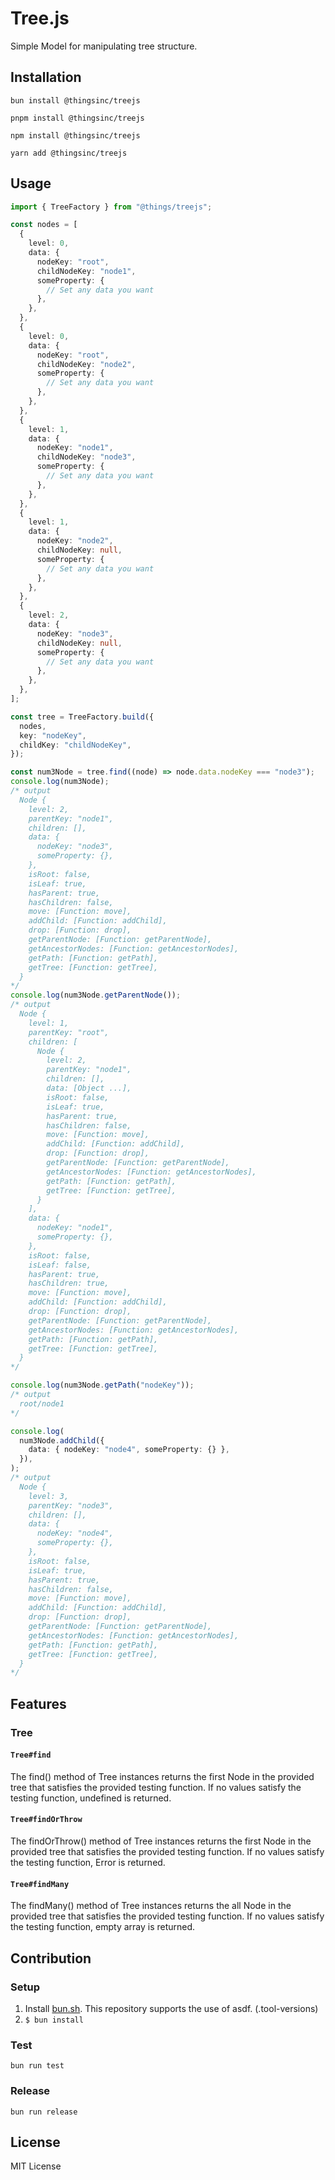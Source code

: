 # Tree.js

Simple Model for manipulating tree structure.

## Installation

```shell
bun install @thingsinc/treejs
```

```shell
pnpm install @thingsinc/treejs
```

```shell
npm install @thingsinc/treejs
```

```shell
yarn add @thingsinc/treejs
```

## Usage

```ts
import { TreeFactory } from "@things/treejs";

const nodes = [
  {
    level: 0,
    data: {
      nodeKey: "root",
      childNodeKey: "node1",
      someProperty: {
        // Set any data you want
      },
    },
  },
  {
    level: 0,
    data: {
      nodeKey: "root",
      childNodeKey: "node2",
      someProperty: {
        // Set any data you want
      },
    },
  },
  {
    level: 1,
    data: {
      nodeKey: "node1",
      childNodeKey: "node3",
      someProperty: {
        // Set any data you want
      },
    },
  },
  {
    level: 1,
    data: {
      nodeKey: "node2",
      childNodeKey: null,
      someProperty: {
        // Set any data you want
      },
    },
  },
  {
    level: 2,
    data: {
      nodeKey: "node3",
      childNodeKey: null,
      someProperty: {
        // Set any data you want
      },
    },
  },
];

const tree = TreeFactory.build({
  nodes,
  key: "nodeKey",
  childKey: "childNodeKey",
});

const num3Node = tree.find((node) => node.data.nodeKey === "node3");
console.log(num3Node);
/* output
  Node {
    level: 2,
    parentKey: "node1",
    children: [],
    data: {
      nodeKey: "node3",
      someProperty: {},
    },
    isRoot: false,
    isLeaf: true,
    hasParent: true,
    hasChildren: false,
    move: [Function: move],
    addChild: [Function: addChild],
    drop: [Function: drop],
    getParentNode: [Function: getParentNode],
    getAncestorNodes: [Function: getAncestorNodes],
    getPath: [Function: getPath],
    getTree: [Function: getTree],
  }
*/
console.log(num3Node.getParentNode());
/* output
  Node {
    level: 1,
    parentKey: "root",
    children: [
      Node {
        level: 2,
        parentKey: "node1",
        children: [],
        data: [Object ...],
        isRoot: false,
        isLeaf: true,
        hasParent: true,
        hasChildren: false,
        move: [Function: move],
        addChild: [Function: addChild],
        drop: [Function: drop],
        getParentNode: [Function: getParentNode],
        getAncestorNodes: [Function: getAncestorNodes],
        getPath: [Function: getPath],
        getTree: [Function: getTree],
      }
    ],
    data: {
      nodeKey: "node1",
      someProperty: {},
    },
    isRoot: false,
    isLeaf: false,
    hasParent: true,
    hasChildren: true,
    move: [Function: move],
    addChild: [Function: addChild],
    drop: [Function: drop],
    getParentNode: [Function: getParentNode],
    getAncestorNodes: [Function: getAncestorNodes],
    getPath: [Function: getPath],
    getTree: [Function: getTree],
  }
*/

console.log(num3Node.getPath("nodeKey"));
/* output
  root/node1
*/

console.log(
  num3Node.addChild({
    data: { nodeKey: "node4", someProperty: {} },
  }),
);
/* output
  Node {
    level: 3,
    parentKey: "node3",
    children: [],
    data: {
      nodeKey: "node4",
      someProperty: {},
    },
    isRoot: false,
    isLeaf: true,
    hasParent: true,
    hasChildren: false,
    move: [Function: move],
    addChild: [Function: addChild],
    drop: [Function: drop],
    getParentNode: [Function: getParentNode],
    getAncestorNodes: [Function: getAncestorNodes],
    getPath: [Function: getPath],
    getTree: [Function: getTree],
  }
*/
```

## Features

### Tree

#### `Tree#find`

The find() method of Tree instances returns the first Node in the provided tree that satisfies the provided testing function. If no values satisfy the testing function, undefined is returned.

#### `Tree#findOrThrow`

The findOrThrow() method of Tree instances returns the first Node in the provided tree that satisfies the provided testing function. If no values satisfy the testing function, Error is returned.

#### `Tree#findMany`

The findMany() method of Tree instances returns the all Node in the provided tree that satisfies the provided testing function. If no values satisfy the testing function, empty array is returned.
## Contribution

### Setup

1. Install [bun.sh](https://bun.sh/). This repository supports the use of asdf. (.tool-versions)
2. `$ bun install`

### Test

```shell
bun run test
```

### Release

```shell
bun run release
```

## License

MIT License
